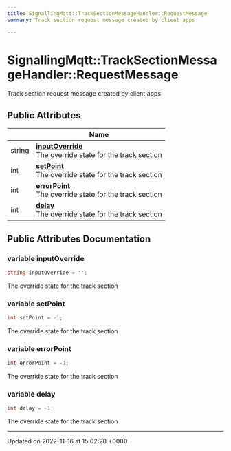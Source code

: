 ```yaml
---
title: SignallingMqtt::TrackSectionMessageHandler::RequestMessage
summary: Track section request message created by client apps 

---
```


# SignallingMqtt::TrackSectionMessageHandler::RequestMessage



Track section request message created by client apps 

## Public Attributes

|                | Name           |
| -------------- | -------------- |
| string | **[inputOverride](/SignallingSystem-doc/vb/Classes/classSignallingMqtt_1_1TrackSectionMessageHandler_1_1RequestMessage/#variable-inputoverride)** <br>The override state for the track section  |
| int | **[setPoint](/SignallingSystem-doc/vb/Classes/classSignallingMqtt_1_1TrackSectionMessageHandler_1_1RequestMessage/#variable-setpoint)** <br>The override state for the track section  |
| int | **[errorPoint](/SignallingSystem-doc/vb/Classes/classSignallingMqtt_1_1TrackSectionMessageHandler_1_1RequestMessage/#variable-errorpoint)** <br>The override state for the track section  |
| int | **[delay](/SignallingSystem-doc/vb/Classes/classSignallingMqtt_1_1TrackSectionMessageHandler_1_1RequestMessage/#variable-delay)** <br>The override state for the track section  |

## Public Attributes Documentation

### variable inputOverride

```csharp
string inputOverride = "";
```

The override state for the track section 

### variable setPoint

```csharp
int setPoint = -1;
```

The override state for the track section 

### variable errorPoint

```csharp
int errorPoint = -1;
```

The override state for the track section 

### variable delay

```csharp
int delay = -1;
```

The override state for the track section 

-------------------------------

Updated on 2022-11-16 at 15:02:28 +0000